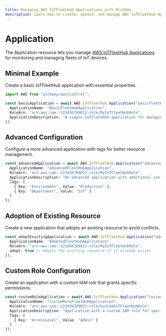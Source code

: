 ```yaml
---
title: Managing AWS IoTFleetHub Applications with Alchemy
description: Learn how to create, update, and manage AWS IoTFleetHub Applications using Alchemy Cloud Control.
---
```


# Application

The Application resource lets you manage [AWS IoTFleetHub Applications](https://docs.aws.amazon.com/iotfleethub/latest/userguide/) for monitoring and managing fleets of IoT devices.

## Minimal Example

Create a basic IoTFleetHub application with essential properties.

```ts
import AWS from "alchemy/aws/control";

const basicApplication = await AWS.IoTFleetHub.Application("basicFleetHubApp", {
  ApplicationName: "BasicFleetHubApplication",
  RoleArn: "arn:aws:iam::123456789012:role/MyIoTFleetHubRole",
  ApplicationDescription: "A simple IoTFleetHub application for managing IoT devices"
});
```

## Advanced Configuration

Configure a more advanced application with tags for better resource management.

```ts
const advancedApplication = await AWS.IoTFleetHub.Application("advancedFleetHubApp", {
  ApplicationName: "AdvancedFleetHubApplication",
  RoleArn: "arn:aws:iam::123456789012:role/MyIoTFleetHubRole",
  ApplicationDescription: "An advanced application with additional configurations.",
  Tags: [
    { Key: "Environment", Value: "Production" },
    { Key: "Department", Value: "IoT" }
  ]
});
```

## Adoption of Existing Resource

Create a new application that adopts an existing resource to avoid conflicts.

```ts
const adoptExistingApplication = await AWS.IoTFleetHub.Application("adoptFleetHubApp", {
  ApplicationName: "AdoptedFleetHubApplication",
  RoleArn: "arn:aws:iam::123456789012:role/MyIoTFleetHubRole",
  adopt: true // Adopts the existing resource if it already exists
});
```

## Custom Role Configuration

Create an application with a custom IAM role that grants specific permissions.

```ts
const customRoleApplication = await AWS.IoTFleetHub.Application("customRoleFleetHubApp", {
  ApplicationName: "CustomRoleFleetHubApplication",
  RoleArn: "arn:aws:iam::123456789012:role/CustomIoTFleetHubRole",
  ApplicationDescription: "Application with a custom IAM role for specific access.",
  Tags: [
    { Key: "AccessLevel", Value: "Admin" }
  ]
});
```